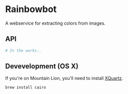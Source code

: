 Rainbowbot
==========

A webservice for extracting colors from images.

## API

```sh
# In the works..
```

## Devevelopment (OS X)

If you're on Mountain Lion, you'll need to install [XQuartz](https://xquartz.macosforge.org).

```sh
brew install cairo
```